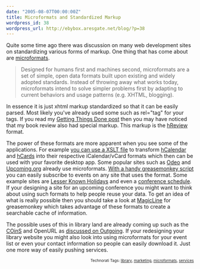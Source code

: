 ```yaml
---
date: "2005-08-07T00:00:00Z"
title: Microformats and Standardized Markup
wordpress_id: 38
wordpress_url: http://ebybox.aresgate.net/blog/?p=38
---
```

<p>Quite some time ago there was discussion on many web development sites on standardizing various forms of markup. One thing that has come about are <a href="http://microformats.org">microformats</a>.</p>

<blockquote>Designed for humans first and machines second, microformats are a set of simple, open data formats built upon existing and widely adopted standards. Instead of throwing away what works today, microformats intend to solve simpler problems first by adapting to current behaviors and usage patterns (e.g. XHTML, blogging).</blockquote>

<p>In essence it is just xhtml markup standardized so that it can be easily parsed. Most likely you've already used some such as rel="tag" for your tags. If you read my <a href="http://ebybox.aresgate.net/blog/archives/getting-things-done/">Getting Things Done post</a> then you may have noticed that my book review also had special markup. This markup is the <a href="http://microformats.org/wiki/hreview">hReview</a> format.</p>

<p>The power of these formats are more apparent when you see some of the applications. For example <a href="http://suda.co.uk/projects/X2V/">you can use a XSLT file</a> to transform <a href="http://microformats.org/wiki/hcalendar">hCalendar</a> and <a href="http://microformats.org/wiki/hcard">hCards</a> into their respective iCalendar/vCard formats which then can be used with your favorite desktop app. Some popular sites such as <a href="http://odeo.com">Odeo</a> and <a href="http://upcoming.org">Upcoming.org</a> already use microformats. <a href="http://george.hotelling.net/90percent/geekery/greasemonkey_and_microformats.php">With a handy greasemonkey script</a> you can easily subscribe to events on any site that uses the format. Some example sites are <a href="http://suda.co.uk/projects/holidays/">Lesser Known Holidays</a> and even a <a href="http://homepage.mac.com/kevinmarks/gnomecal.html">conference schedule</a>. If your designing a site for an upcoming conference you might want to think about using such formats to help people reuse your data. To get an idea of what is really possible then you should take a look at <a href="http://www.mozdev.org/pipermail/greasemonkey/2005-August/004738.html">MagicLine</a> for greasemonkey which takes advantage of these formats to create a searchable cache of information.</p>

<p>The possible uses of this in library land are already coming up such as the <a href="http://ocoins.info/">COinS</a> and OpenURL as <a href="http://outgoing.typepad.com/outgoing/2005/07/microformats_an.html">discussed on Outgoing</a>. If your redesigning your library website you might also look into using microformats for your event list or even your contact information so people can easily download it. Just one more way of easily pushing services.</p>





<!-- technorati tags start --><p style="text-align:right;font-size:10px;">Technorati Tags: <a href="http://technorati.com/tag/library" rel="tag">library</a>, <a href="http://technorati.com/tag/marketing" rel="tag">marketing</a>, <a href="http://technorati.com/tag/microformats" rel="tag">microformats</a>, <a href="http://technorati.com/tag/services" rel="tag">services</a></p><!-- technorati tags end -->
